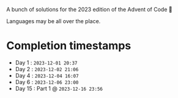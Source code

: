A bunch of solutions for the 2023 edition of the Advent of Code 🎄

Languages may be all over the place.

# Completion timestamps

- Day 1 : `2023-12-01 20:37`
- Day 2 : `2023-12-02 21:06`
- Day 4 : `2023-12-04 16:07`
- Day 6 : `2023-12-06 23:00`
- Day 15 : Part 1 @ `2023-12-16 23:56`
